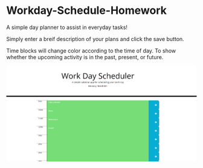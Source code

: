 # Workday-Schedule-Homework
A simple day planner to assist in everyday tasks!



Simply enter a breif description of your plans and click the save button.

Time blocks will change color according to the time of day. To show whether the upcoming activity is in the past, present, or future. 


![](schedulerss.png)

